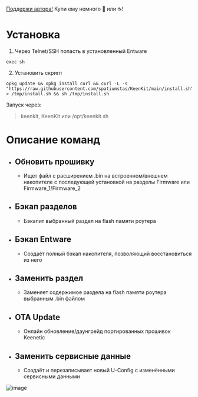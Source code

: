[Поддержи автора!](https://yoomoney.ru/to/4100118562489849) Купи ему немного :beers: или :coffee:!

# Установка
1. Через Telnet/SSH попасть в установленный Entware
```   
exec sh
```   
2. Установить скрипт
```
opkg update && opkg install curl && curl -L -s "https://raw.githubusercontent.com/spatiumstas/KeenKit/main/install.sh" > /tmp/install.sh && sh /tmp/install.sh
```
Запуск через:
>keenkit, KeenKit или /opt/keenkit.sh

#  Описание команд
- ## **Обновить прошивку**
    - Ищет файл с расширением .bin на встроенном/внешнем накопителе с последующей установкой на разделы Firmware или Firmware_1/Firmware_2
- ## **Бэкап разделов**
    - Бэкапит выбранный раздел на flash памяти роутера
- ## **Бэкап Entware**
    - Создаёт полный бэкап накопителя, позволяющий восстановиться из него
- ## **Заменить раздел**
    - Заменяет содержимое раздела на flash памяти роутера выбранным .bin файлом
- ## **OTA Update**
    - Онлайн обновление/даунгрейд портированных прошивок Keenetic
- ## **Заменить сервисные данные**
    - Создаёт и перезаписывает новый U-Config с изменёнными сервисными данными


![image](https://github.com/user-attachments/assets/8fda7d7e-0e9c-4991-a2bb-51e2aea1d8f0)

